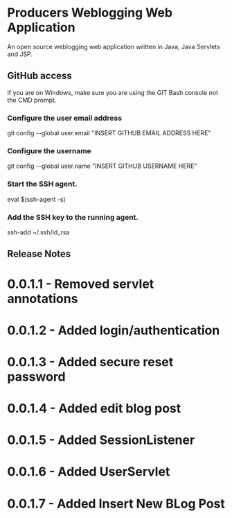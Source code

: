 # Producers Weblogging Web Application

An open source weblogging web application written in Java, Java Servlets and JSP.

## GitHub access

If you are on Windows, make sure you are using the GIT Bash console not the CMD prompt.

### Configure the user email address
git config --global user.email "INSERT GITHUB EMAIL ADDRESS HERE"

### Configure the username
git config --global user.name "INSERT GITHUB USERNAME HERE"

### Start the SSH agent.
eval $(ssh-agent -s)

### Add the SSH key to the running agent.
ssh-add ~/.ssh/id_rsa


## Release Notes

# 0.0.1.1 - Removed servlet annotations
# 0.0.1.2 - Added login/authentication
# 0.0.1.3 - Added secure reset password
# 0.0.1.4 - Added edit blog post
# 0.0.1.5 - Added SessionListener
# 0.0.1.6 - Added UserServlet
# 0.0.1.7 - Added Insert New BLog Post
